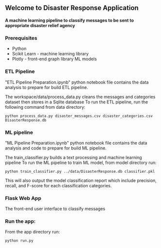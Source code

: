 ## Welcome to Disaster Response Application

#### A machine learning pipeline to classify messages to be sent to appropriate disaster relief agency

### Prerequisites

- Python
- Scikit Learn - machine learning library
- Plotly - front-end graph library ML models

### ETL Pipeline

"ETL Pipeline Preparation.ipynb" python notebook file contains the data analysis to prepare for build ETL pipeline.

The workspace/data/process_data.py cleans the messages and categories dataset then stores in a Sqlite database
To run the ETL pipeline, run the following command from data directory:

```
python process_data.py disaster_messages.csv disaster_categories.csv DisasterResponse.db
```


### ML pipeline

"ML Pipeline Preparation.ipynb" python notebook file contains the data analysis and code to prepare for build ML pipeline.

The train_classifier.py builds a text processing and machine learning pipeline
To run the ML pipeline to train ML model, from model directory run:

```
python train_classifier.py ../data/DisasterResponse.db classifier.pkl
```
This will also output the model classification report which include precision, recall, and F-score for each classification categories.

### Flask Web App
The front-end user interface to classify messages 

### Run the app:
From the app directory run: 
```
python run.py
```
